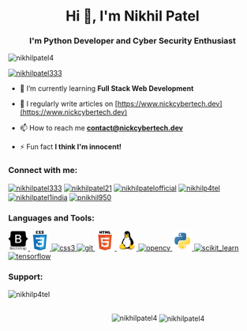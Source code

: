 <h1 align="center">Hi 👋, I'm Nikhil Patel</h1>
<h3 align="center">I'm Python Developer and Cyber Security Enthusiast</h3>

<p align="left"> <img src="https://komarev.com/ghpvc/?username=nikhilpatel4&label=Profile%20views&color=0e75b6&style=flat" alt="nikhilpatel4" /> </p>

<p align="left"> <a href="https://twitter.com/nikhilpatel333" target="blank"><img src="https://img.shields.io/twitter/follow/nikhilpatel333?logo=twitter&style=for-the-badge" alt="nikhilpatel333" /></a> </p>

- 🌱 I’m currently learning **Full Stack Web Development**

- 📝 I regularly write articles on [https://www.nickcybertech.dev](https://www.nickcybertech.dev)

- 📫 How to reach me **contact@nickcybertech.dev**

- ⚡ Fun fact **I think I'm innocent!**

<h3 align="left">Connect with me:</h3>
<p align="left">
<a href="https://twitter.com/nikhilpatel333" target="blank"><img align="center" src="https://raw.githubusercontent.com/rahuldkjain/github-profile-readme-generator/master/src/images/icons/Social/twitter.svg" alt="nikhilpatel333" height="30" width="40" /></a>
<a href="https://linkedin.com/in/nikhilpatel21" target="blank"><img align="center" src="https://raw.githubusercontent.com/rahuldkjain/github-profile-readme-generator/master/src/images/icons/Social/linked-in-alt.svg" alt="nikhilpatel21" height="30" width="40" /></a>
<a href="https://fb.com/nikhilpatelofficial" target="blank"><img align="center" src="https://raw.githubusercontent.com/rahuldkjain/github-profile-readme-generator/master/src/images/icons/Social/facebook.svg" alt="nikhilpatelofficial" height="30" width="40" /></a>
<a href="https://instagram.com/nikhilp4tel" target="blank"><img align="center" src="https://raw.githubusercontent.com/rahuldkjain/github-profile-readme-generator/master/src/images/icons/Social/instagram.svg" alt="nikhilp4tel" height="30" width="40" /></a>
<a href="https://www.youtube.com/c/nikhilpatel1india" target="blank"><img align="center" src="https://raw.githubusercontent.com/rahuldkjain/github-profile-readme-generator/master/src/images/icons/Social/youtube.svg" alt="nikhilpatel1india" height="30" width="40" /></a>
<a href="https://www.hackerrank.com/pnikhil950" target="blank"><img align="center" src="https://raw.githubusercontent.com/rahuldkjain/github-profile-readme-generator/master/src/images/icons/Social/hackerrank.svg" alt="pnikhil950" height="30" width="40" /></a>
</p>

<h3 align="left">Languages and Tools:</h3>
<p align="left">
  <a href="https://getbootstrap.com" target="_blank" rel="noreferrer"> <img src="https://raw.githubusercontent.com/devicons/devicon/master/icons/bootstrap/bootstrap-plain-wordmark.svg" alt="bootstrap" width="40" height="40"/> </a> 
  <a href="https://www.w3schools.com/css/" target="_blank" rel="noreferrer"> <img src="https://raw.githubusercontent.com/devicons/devicon/master/icons/css3/css3-original-wordmark.svg" alt="css3" width="40" height="40"/> </a> 
  <a href="https://www.w3schools.com/django/index.php" target="_blank" rel="noreferrer"> <img src="https://img.icons8.com/color/48/django.png" alt="css3" width="40" height="40"/> </a>
  <a href="https://www.djangoproject.com/" target="_blank" rel="noreferrer">  <img src="https://www.vectorlogo.zone/logos/git-scm/git-scm-icon.svg" alt="git" width="40" height="40"/> </a>
  <a href="https://www.w3.org/html/" target="_blank" rel="noreferrer"> <img src="https://raw.githubusercontent.com/devicons/devicon/master/icons/html5/html5-original-wordmark.svg" alt="html5" width="40" height="40"/> </a> 
  <a href="https://www.linux.org/" target="_blank" rel="noreferrer"> <img src="https://raw.githubusercontent.com/devicons/devicon/master/icons/linux/linux-original.svg" alt="linux" width="40" height="40"/> </a> 
  <a href="https://opencv.org/" target="_blank" rel="noreferrer"> <img src="https://www.vectorlogo.zone/logos/opencv/opencv-icon.svg" alt="opencv" width="40" height="40"/> </a>
  <a href="https://www.python.org" target="_blank" rel="noreferrer"> <img src="https://raw.githubusercontent.com/devicons/devicon/master/icons/python/python-original.svg" alt="python" width="40" height="40"/> </a> <a href="https://scikit-learn.org/" target="_blank" rel="noreferrer"> <img src="https://upload.wikimedia.org/wikipedia/commons/0/05/Scikit_learn_logo_small.svg" alt="scikit_learn" width="40" height="40"/> </a> <a href="https://www.tensorflow.org" target="_blank" rel="noreferrer"> <img src="https://www.vectorlogo.zone/logos/tensorflow/tensorflow-icon.svg" alt="tensorflow" width="40" height="40"/> </a> </p>

<h3 align="left">Support:</h3>
<p><a href="https://www.buymeacoffee.com/nikhilp4tel"> <img align="left" src="https://cdn.buymeacoffee.com/buttons/v2/default-yellow.png" height="50" width="210" alt="nikhilp4tel" /></a></p><br><br>

<p><img align="left" src="https://github-readme-stats.vercel.app/api/top-langs?username=nikhilpatel4&show_icons=true&locale=en&layout=compact" alt="nikhilpatel4" /></p>

<p>&nbsp;<img align="center" src="https://github-readme-stats.vercel.app/api?username=nikhilpatel4&show_icons=true&locale=en" alt="nikhilpatel4" /></p>

